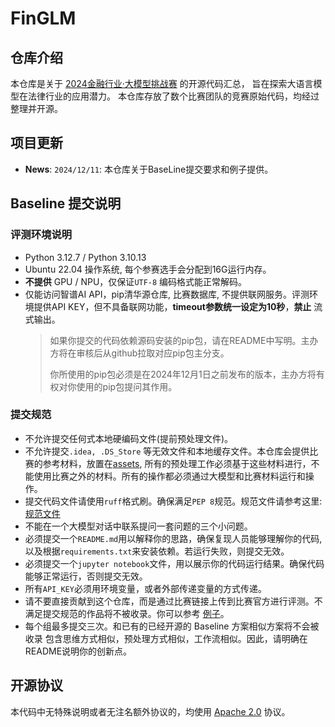 # FinGLM

## 仓库介绍

本仓库是关于 [2024金融行业·大模型挑战赛](https://competitions.zhipuai.cn/matchDetail?id=120241202000000003) 的开源代码汇总，
旨在探索大语言模型在法律行业的应用潜力。 本仓库存放了数个比赛团队的竞赛原始代码，均经过整理并开源。

## 项目更新

- **News**: ```2024/12/11```:  本仓库关于BaseLine提交要求和例子提供。

## Baseline 提交说明

### 评测环境说明

- Python 3.12.7 / Python 3.10.13
- Ubuntu 22.04 操作系统, 每个参赛选手会分配到16G运行内存。
- **不提供** GPU / NPU，仅保证`UTF-8` 编码格式能正常解码。
- 仅能访问智谱AI API，pip清华源仓库, 比赛数据库, 不提供联网服务。评测环境提供API KEY，但不具备联网功能，**timeout参数统一设定为10秒**，**禁止** 流式输出。
  > 如果你提交的代码依赖源码安装的pip包，请在README中写明。主办方将在审核后从github拉取对应pip包主分支。
  > 
  > 你所使用的pip包必须是在2024年12月1日之前发布的版本，主办方将有权对你使用的pip包提问其作用。

### 提交规范

- 不允许提交任何式本地硬编码文件(提前预处理文件)。
- 不允许提交`.idea, .DS_Store` 等无效文件和本地缓存文件。本仓库会提供比赛的参考材料，放置在[assets](assests),
  所有的预处理工作必须基于这些材料进行，不能使用比赛之外的材料。所有的操作都必须通过大模型和比赛材料运行和操作。
- 提交代码文件请使用`ruff`格式刷。确保满足`PEP 8`规范。规范文件请参考这里: [规范文件](pyproject.toml)
- 不能在一个大模型对话中联系提问一套问题的三个小问题。
- 必须提交一个`README.md`用以解释你的思路，确保复现人员能够理解你的代码, 以及根据`requirements.txt`来安装依赖。若运行失败，则提交无效。
- 必须提交一个`jupyter notebook`文件，用以展示你的代码运行结果。确保代码能够正常运行，否则提交无效。
- 所有`API_KEY`必须用环境变量，或者外部传递变量的方式传递。
- 请不要直接贡献到这个仓库，而是通过比赛链接上传到比赛官方进行评测。不满足提交规范的作品将不被收录。你可以参考 [例子](baseline/sample/README.md)。
- 每个组最多提交三次。和已有的已经开源的 Baseline 方案相似方案将不会被收录 包含思维方式相似，预处理方式相似，工作流相似。因此，请明确在README说明你的创新点。


## 开源协议

本代码中无特殊说明或者无注名额外协议的，均使用 [Apache 2.0](LICENSE) 协议。
